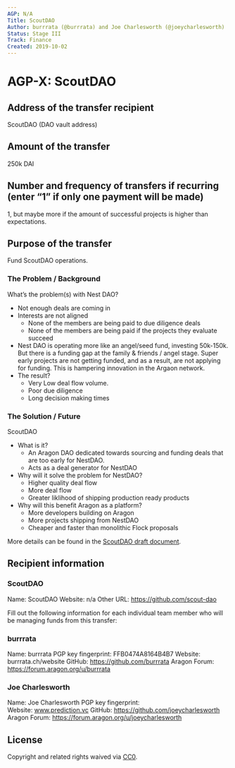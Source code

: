 ```yaml
---
AGP: N/A
Title: ScoutDAO
Author: burrrata (@burrrata) and Joe Charlesworth (@joeycharlesworth)
Status: Stage III
Track: Finance
Created: 2019-10-02
---
```


# AGP-X: ScoutDAO

## Address of the transfer recipient

ScoutDAO (DAO vault address)

## Amount of the transfer

250k DAI

## Number and frequency of transfers if recurring (enter “1” if only one payment will be made)

1, but maybe more if the amount of successful projects is higher than expectations.

## Purpose of the transfer

Fund ScoutDAO operations.

### The Problem / Background

What’s the problem(s) with Nest DAO? 
- Not enough deals are coming in
- Interests are not aligned
  - None of the members are being paid to due diligence deals
  - None of the members are being paid if the projects they evaluate succeed 
- Nest DAO is operating more like an angel/seed fund, investing 50k-150k. But there is a funding gap at the family & friends / angel stage. Super early projects are not getting funded, and as a result, are not applying for funding. This is hampering innovation in the Argaon network.
- The result? 
  - Very Low deal flow volume.
  - Poor due diligence 
  - Long decision making times  

### The Solution / Future
 
ScoutDAO 
- What is it? 
  - An Aragon DAO dedicated towards sourcing and funding deals that are too early for NestDAO.
  - Acts as a deal generator for NestDAO
- Why will it solve the problem for NestDAO? 
  - Higher quality deal flow
  - More deal flow
  - Greater liklihood of shipping production ready products
- Why will this benefit Aragon as a platform?
  - More developers building on Aragon
  - More projects shipping from NestDAO 
  - Cheaper and faster than monolithic Flock proposals

More details can be found in the [ScoutDAO draft document](https://github.com/scout-dao/dao/blob/master/scoutdao-draft.md).

## Recipient information

### ScoutDAO

Name: ScoutDAO
Website: n/a
Other URL: https://github.com/scout-dao 

Fill out the following information for each individual team member who will be managing funds from this transfer:

### burrrata

Name: burrrata
PGP key fingerprint: FFB0474A8164B4B7 
Website: burrrata.ch/website
GitHub: https://github.com/burrrata
Aragon Forum: https://forum.aragon.org/u/burrrata

### Joe Charlesworth

Name: Joe Charlesworth
PGP key fingerprint:  
Website: www.prediction.vc
GitHub: https://github.com/joeycharlesworth
Aragon Forum: https://forum.aragon.org/u/joeycharlesworth

## License
Copyright and related rights waived via [CC0](https://creativecommons.org/publicdomain/zero/1.0/).
